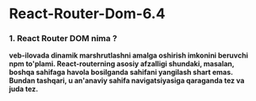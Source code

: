 # React-Router-Dom-6.4### 1. React Router DOM nima ?**veb-ilovada dinamik marshrutlashni amalga oshirish imkonini beruvchi npm to'plami. React-routerning asosiy afzalligi shundaki, masalan, boshqa sahifaga havola bosilganda sahifani yangilash shart emas. Bundan tashqari, u an'anaviy sahifa navigatsiyasiga qaraganda tez va juda tez.**